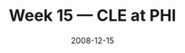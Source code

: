 ---
layout: game
title: Week 15 — CLE at PHI
season: 2008
game_id: 2008_15_CLE_PHI
week: 15
date: 2008-12-15
home_team: PHI
away_team: CLE
final_home: 30
final_away: 10
pbp_url: /assets/data/pbp/2008/2008_15_CLE_PHI.csv.gz
---